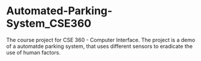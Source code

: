 # Automated-Parking-System_CSE360
The course project for CSE 360 - Computer Interface. The project is a demo of a automatde parking system, that uses different sensors to eradicate the use of human factors.
